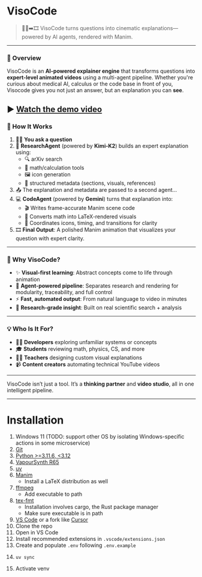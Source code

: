 # VisoCode

> 🙋‍♂️➡️🎞️ VisoCode turns questions into cinematic explanations—powered by AI agents, rendered with Manim.

---
### 🧠 Overview

VisoCode is an **AI-powered explainer engine** that transforms questions into **expert-level animated videos** using a multi-agent pipeline. Whether you're curious about medical AI, calculus or the code base in front of you, Visocode gives you not just an answer, but an explanation you can **see**.

▶️ [Watch the demo video]([https://user-images.githubusercontent.com/12345678/abcdefg.mp4](https://github.com/user-attachments/assets/7b855524-8190-46c3-be1a-6a4bda1dd74d))
---

### 🔄 How It Works

1. 🙋‍♂️ **You ask a question**
2. 🧠 **ResearchAgent** (powered by **Kimi-K2**) builds an expert explanation using:
   - 🔍 arXiv search
   - 🧮 math/calculation tools
   - 🖼️ icon generation
   - 🧾 structured metadata (sections, visuals, references)
3. 📤 The explanation and metadata are passed to a second agent...
4. 💻 **CodeAgent** (powered by **Gemini**) turns that explanation into:
   - 🎬 Writes frame-accurate Manim scene code
   - 📐 Converts math into LaTeX-rendered visuals
   - 🧩 Coordinates  icons, timing, and transitions for clarity
5. 🎞️ **Final Output**: A polished Manim animation that visualizes your question with expert clarity.
---

### 🚀 Why VisoCode?

- ✨ **Visual-first learning**: Abstract concepts come to life through animation  
- 🔗 **Agent-powered pipeline**: Separates research and rendering for modularity, traceability, and full control 
- ⚡ **Fast, automated output**: From natural language to video in minutes
- 🧠 **Research-grade insight**: Built on real scientific search + analysis

---

### 💡 Who Is It For?

- 👩‍💻 **Developers** exploring unfamiliar systems or concepts  
- 🎓 **Students** reviewing math, physics, CS, and more  
- 👨‍🏫 **Teachers** designing custom visual explanations  
- 📹 **Content creators** automating technical YouTube videos

---

VisoCode isn’t just a tool. It’s a **thinking partner** and **video studio**, all in one intelligent pipeline.

---

# Installation

1. Windows 11 (TODO: support other OS by isolating Windows-specific actions in some microservice)
2. [Git](https://git-scm.com/downloads)
3. [Python >=3.11.6, <3.12](https://www.python.org/downloads/release/python-3116/)
4. [VapourSynth R65](https://github.com/vapoursynth/vapoursynth/releases/tag/R65)
5. [uv](https://docs.astral.sh/uv/getting-started/installation/)
6. [Manim](https://docs.manim.community/en/stable/installation/uv.html)
   - Install a LaTeX distribution as well
7. [ffmpeg](https://ffmpeg.org/download.html)
   - Add executable to path
8. [tex-fmt](https://github.com/WGUNDERWOOD/tex-fmt)
   - Installation involves cargo, the Rust package manager
   - Make sure executable is in path
9. [VS Code](https://code.visualstudio.com/) or a fork like [Cursor](https://cursor.com/en)
10. Clone the repo
11. Open in VS Code
12. Install recommended extensions in `.vscode/extensions.json`
13. Create and populate `.env` following `.env.example`
14. ```console
    uv sync
    ```
15. Activate venv
